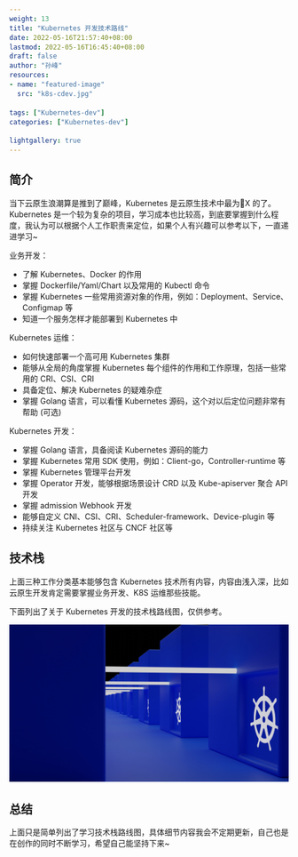 ```yaml
---
weight: 13
title: "Kubernetes 开发技术路线"
date: 2022-05-16T21:57:40+08:00
lastmod: 2022-05-16T16:45:40+08:00
draft: false
author: "孙峰"
resources:
- name: "featured-image"
  src: "k8s-cdev.jpg"

tags: ["Kubernetes-dev"]
categories: ["Kubernetes-dev"]

lightgallery: true
---
```


## 简介

当下云原生浪潮算是推到了巅峰，Kubernetes 是云原生技术中最为🐂X 的了。Kubernetes 是一个较为复杂的项目，学习成本也比较高，到底要掌握到什么程度，我认为可以根据个人工作职责来定位，如果个人有兴趣可以参考以下，一直递进学习~

业务开发：

- 了解 Kubernetes、Docker 的作用
- 掌握 Dockerfile/Yaml/Chart 以及常用的 Kubectl 命令
- 掌握 Kubernetes 一些常用资源对象的作用，例如：Deployment、Service、Configmap 等
- 知道一个服务怎样才能部署到 Kubernetes 中

Kubernetes 运维：

- 如何快速部署一个高可用 Kubernetes 集群
- 能够从全局的角度掌握 Kubernetes 每个组件的作用和工作原理，包括一些常用的 CRI、CSI、CRI
- 具备定位、解决 Kubernetes 的疑难杂症
- 掌握 Golang 语言，可以看懂 Kubernetes 源码，这个对以后定位问题非常有帮助 (可选)

Kubernetes 开发：

- 掌握 Golang 语言，具备阅读 Kubernetes 源码的能力
- 掌握 Kubernetes 常用 SDK 使用，例如：Client-go，Controller-runtime 等
- 掌握 Kubernetes 管理平台开发
- 掌握 Operator 开发，能够根据场景设计 CRD 以及 Kube-apiserver 聚合 API 开发
- 掌握 admission Webhook 开发
- 能够自定义 CNI、CSI、CRI、Scheduler-framework、Device-plugin 等
- 持续关注 Kubernetes 社区与 CNCF 社区等

## 技术栈

上面三种工作分类基本能够包含 Kubernetes 技术所有内容，内容由浅入深，比如云原生开发肯定需要掌握业务开发、K8S 运维那些技能。

下面列出了关于 Kubernetes 开发的技术栈路线图，仅供参考。

![k8s-dev](k8s-dev.jpg "K8S 开发技术栈")

## 总结

上面只是简单列出了学习技术栈路线图，具体细节内容我会不定期更新，自己也是在创作的同时不断学习，希望自己能坚持下来~